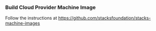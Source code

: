 ### Build Cloud Provider Machine Image

Follow the instructions at https://github.com/stacksfoundation/stacks-machine-images
